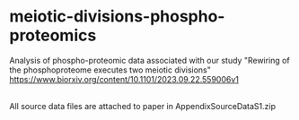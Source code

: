 # meiotic-divisions-phospho-proteomics
Analysis of phospho-proteomic data associated with our study "Rewiring of the phosphoproteome executes two meiotic divisions"  https://www.biorxiv.org/content/10.1101/2023.09.22.559006v1

<br> All source data files are attached to paper in AppendixSourceDataS1.zip

